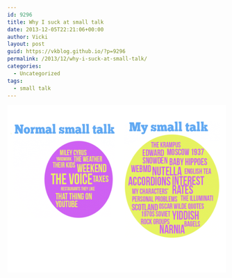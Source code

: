 ```yaml
---
id: 9296
title: Why I suck at small talk
date: 2013-12-05T22:21:06+00:00
author: Vicki
layout: post
guid: https://vkblog.github.io/?p=9296
permalink: /2013/12/why-i-suck-at-small-talk/
categories:
  - Uncategorized
tags:
  - small talk
---
```

[<img class="aligncenter size-medium wp-image-9297" alt="smalltalk" src="https://raw.githubusercontent.com/vkblog/vkblog.github.io/master/public/img/2013/12/smalltalk-580x385.png" width="580" height="385" />](https://raw.githubusercontent.com/vkblog/vkblog.github.io/master/public/img/2013/12/smalltalk.png)